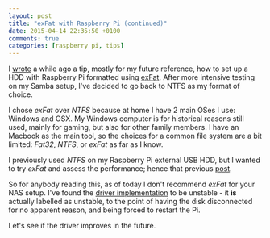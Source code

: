 ```yaml
---
layout: post
title: "exFat with Raspberry Pi (continued)"
date: 2015-04-14 22:35:50 +0100
comments: true
categories: [raspberry pi, tips]
---
```



I [wrote]({{site.url}}/blog/2015/01/14/tip-exfat-hdd-with-raspberry-pi/) a while ago a tip, mostly for my future reference, how to set up a HDD with Raspberry Pi formatted using [exFat](https://en.wikipedia.org/wiki/ExFAT). After more intensive testing on my Samba setup, I've decided to go back to NTFS as my format of choice.

<!-- more -->

I chose *exFat* over *NTFS* because at home I have 2 main OSes I use: Windows and OSX. My Windows computer is for historical reasons still used, mainly for gaming, but also for other family members. I have an Macbook as the main tool, so the choices for a common file system are a bit limited: *Fat32*, *NTFS*, or *exFat* as far as I know.

I previously used *NTFS* on my Raspberry Pi external USB HDD, but I wanted to try *exFat* and assess the performance; hence that previous [post]({{site.url}}/blog/2015/01/14/tip-exfat-hdd-with-raspberry-pi/).

So for anybody reading this, as of today I don't recommend *exFat* for your NAS setup. I've found the [driver implementation](https://packages.debian.org/unstable/main/exfat-fuse) to be unstable - it **is** actually labelled as unstable, to the point of having the disk disconnected for no apparent reason, and being forced to restart the Pi.

Let's see if the driver improves in the future.

